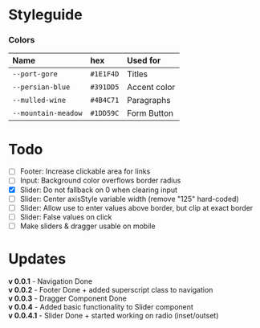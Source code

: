 # Styleguide
### Colors
| Name | hex | Used for |
|:--|:--|:--|
| `--port-gore` | `#1E1F4D` | Titles |
| `--persian-blue` | `#391DD5` | Accent color |
| `--mulled-wine` | `#4B4C71` | Paragraphs |
| `--mountain-meadow` | `#1DD59C` | Form Button |

# Todo
- [ ] Footer: Increase clickable area for links
- [ ] Input: Background color overflows border radius
- [x] Slider: Do not fallback on 0 when clearing input
- [ ] Slider: Center axisStyle variable width (remove "125" hard-coded)
- [ ] Slider: Allow use to enter values above border, but clip at exact border
- [ ] Slider: False values on click
- [ ] Make sliders & dragger usable on mobile

# Updates
**v 0.0.1** - Navigation Done\
**v 0.0.2** - Footer Done + added superscript class to navigation\
**v 0.0.3** - Dragger Component Done\
**v 0.0.4** - Added basic functionality to Slider component\
**v 0.0.4.1** - Slider Done + started working on radio (inset/outset)
